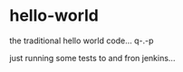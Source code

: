 # hello-world
the traditional hello world code... q-.-p

just running some tests to and fron jenkins...
